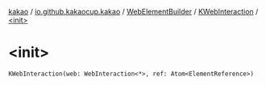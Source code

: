 [kakao](../../../index.md) / [io.github.kakaocup.kakao](../../index.md) / [WebElementBuilder](../index.md) / [KWebInteraction](index.md) / [&lt;init&gt;](./-init-.md)

# &lt;init&gt;

`KWebInteraction(web: WebInteraction<*>, ref: Atom<ElementReference>)`